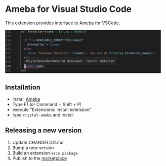 # Ameba for Visual Studio Code

This extension provides interface to [Ameba](https://github.com/crystal-ameba/ameba) for VSCode.

![](https://github.com/crystal-ameba/vscode-crystal-ameba/blob/master/assets/demo.png?raw=true)

## Installation

* Install [Ameba](https://github.com/crystal-ameba/ameba#installation)
* Type F1 (or Command + Shift + P)
* execute "Extensions: install extension"
* type `crystal-ameba` and install

## Releasing a new version

1. Update CHANGELOG.md
2. Bump a new version
3. Build an extension `vsce package`
4. Publish to the [marketplace](https://marketplace.visualstudio.com/manage/publishers/veelenga)
